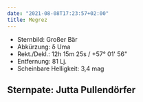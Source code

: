 ```yaml
---
date: "2021-08-08T17:23:57+02:00"
title: Megrez
---
```


- Sternbild: Großer Bär
- Abkürzung: δ Uma
- Rekt./Dekl.: 12h 15m 25s / +57° 01' 56"
- Entfernung: 81 Lj.
- Scheinbare Helligkeit: 3,4 mag

## Sternpate: Jutta Pullendörfer

